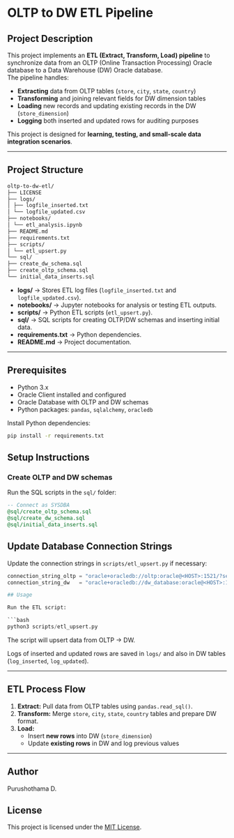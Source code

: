 # OLTP to DW ETL Pipeline

## Project Description
This project implements an **ETL (Extract, Transform, Load) pipeline** to synchronize data from an OLTP (Online Transaction Processing) Oracle database to a Data Warehouse (DW) Oracle database.  
The pipeline handles:

- **Extracting** data from OLTP tables (`store`, `city`, `state`, `country`)  
- **Transforming** and joining relevant fields for DW dimension tables  
- **Loading** new records and updating existing records in the DW (`store_dimension`)  
- **Logging** both inserted and updated rows for auditing purposes  

This project is designed for **learning, testing, and small-scale data integration scenarios**.

---

## Project Structure

```bash
oltp-to-dw-etl/
├── LICENSE
├── logs/
│ ├── logfile_inserted.txt
│ └── logfile_updated.csv
├── notebooks/
│ └── etl_analysis.ipynb
├── README.md
├── requirements.txt
├── scripts/
│ └── etl_upsert.py
└── sql/
├── create_dw_schema.sql
├── create_oltp_schema.sql
└── initial_data_inserts.sql
```

- **logs/** → Stores ETL log files (`logfile_inserted.txt` and `logfile_updated.csv`).  
- **notebooks/** → Jupyter notebooks for analysis or testing ETL outputs.  
- **scripts/** → Python ETL scripts (`etl_upsert.py`).  
- **sql/** → SQL scripts for creating OLTP/DW schemas and inserting initial data.  
- **requirements.txt** → Python dependencies.  
- **README.md** → Project documentation.

---

## Prerequisites

- Python 3.x  
- Oracle Client installed and configured  
- Oracle Database with OLTP and DW schemas  
- Python packages: `pandas`, `sqlalchemy`, `oracledb`  

Install Python dependencies:

```bash
pip install -r requirements.txt
```
## Setup Instructions

### Create OLTP and DW schemas
Run the SQL scripts in the `sql/` folder:

```sql
-- Connect as SYSDBA
@sql/create_oltp_schema.sql
@sql/create_dw_schema.sql
@sql/initial_data_inserts.sql
```
## Update Database Connection Strings

Update the connection strings in `scripts/etl_upsert.py` if necessary:

```python
connection_string_oltp = "oracle+oracledb://oltp:oracle@<HOST>:1521/?service_name=<SERVICE>"
connection_string_dw   = "oracle+oracledb://dw_database:oracle@<HOST>:1521/?service_name=<SERVICE>"

## Usage

Run the ETL script:

```bash
python3 scripts/etl_upsert.py
```

The script will upsert data from OLTP → DW.

Logs of inserted and updated rows are saved in `logs/` and also in DW tables (`log_inserted`, `log_updated`).

---

## ETL Process Flow

1. **Extract:** Pull data from OLTP tables using `pandas.read_sql()`.  
2. **Transform:** Merge `store`, `city`, `state`, `country` tables and prepare DW format.  
3. **Load:**  
   - Insert **new rows** into DW (`store_dimension`)  
   - Update **existing rows** in DW and log previous values  

---
## Author

Purushothama D.

## License

This project is licensed under the [MIT License](LICENSE).




